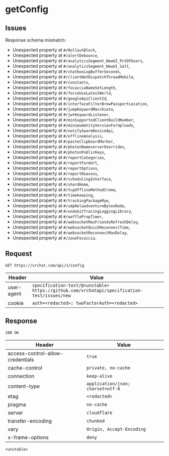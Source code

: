 # getConfig

## Issues
Response schema mismatch:
* Unexpected property at ``#/RolloutBlock``,
* Unexpected property at ``#/alertDebounce``,
* Unexpected property at ``#/analyticsSegment_NewUI_PctOfUsers``,
* Unexpected property at ``#/analyticsSegment_NewUI_Salt``,
* Unexpected property at ``#/chatboxLogBufferSeconds``,
* Unexpected property at ``#/clientNetDispatchThreadMobile``,
* Unexpected property at ``#/constants``,
* Unexpected property at ``#/focacciaNameSetLength``,
* Unexpected property at ``#/forceUseLatestWorld``,
* Unexpected property at ``#/googleApiClientId``,
* Unexpected property at ``#/interfaceFilterBrewPassportLocation``,
* Unexpected property at ``#/jumpKeywordMacchiato``,
* Unexpected property at ``#/jwtKeywordListener``,
* Unexpected property at ``#/minSupportedClientBuildNumber``,
* Unexpected property at ``#/minimumUnityVersionForUploads``,
* Unexpected property at ``#/notifySwarmDeviceApi``,
* Unexpected property at ``#/offlineAnalysis``,
* Unexpected property at ``#/pasteClipboardMarker``,
* Unexpected property at ``#/photonNameserverOverrides``,
* Unexpected property at ``#/photonPublicKeys``,
* Unexpected property at ``#/reportCategories``,
* Unexpected property at ``#/reportFormUrl``,
* Unexpected property at ``#/reportOptions``,
* Unexpected property at ``#/reportReasons``,
* Unexpected property at ``#/schedulingInterface``,
* Unexpected property at ``#/shardHome``,
* Unexpected property at ``#/tcpOfflineMethodCrema``,
* Unexpected property at ``#/timekeeping``,
* Unexpected property at ``#/trackingPackageRye``,
* Unexpected property at ``#/udpRelaadventureBytesRedo``,
* Unexpected property at ``#/undoGitTracingLoggingLibrary``,
* Unexpected property at ``#/wafflePropTimer``,
* Unexpected property at ``#/websocketMaxFriendsRefreshDelay``,
* Unexpected property at ``#/websocketQuickReconnectTime``,
* Unexpected property at ``#/websocketReconnectMaxDelay``,
* Unexpected property at ``#/zoneFocaccia``.
## Request
`GET https://vrchat.com/api/1/config`

| Header | Value |
| ------ | ----- |
| user-agent | `specification-test/@<unstable> https://github.com/vrchatapi/specification-test/issues/new` |
| cookie | `auth=<redacted>; twoFactorAuth=<redacted>` |


## Response
`200 OK`

| Header | Value |
| ------ | ----- |
| access-control-allow-credentials | `true` |
| cache-control | `private, no-cache` |
| connection | `keep-alive` |
| content-type | `application/json; charset=utf-8` |
| etag | `<redacted>` |
| pragma | `no-cache` |
| server | `cloudflare` |
| transfer-encoding | `chunked` |
| vary | `Origin, Accept-Encoding` |
| x-frame-options | `deny` |

```jsonc
<unstable>
```
